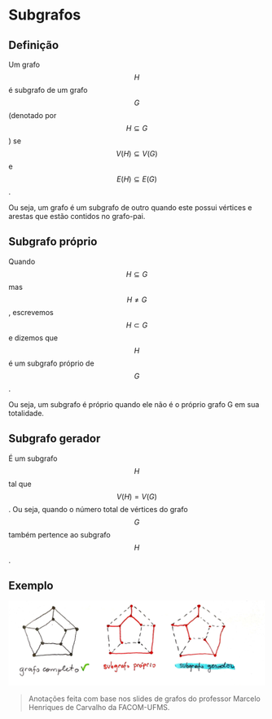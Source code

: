 # Subgrafos

## Definição

Um grafo $$H$$ é subgrafo de um grafo $$G$$ \(denotado por $$H ⊆ G$$ \) se $$V (H) ⊆ V (G)$$ e $$E(H) ⊆ E(G)$$ .

Ou seja, um grafo é um subgrafo de outro quando este possui vértices e arestas que estão contidos no grafo-pai.

## Subgrafo próprio

Quando $$H ⊆ G$$ mas $$H \neq G$$ , escrevemos $$H ⊂ G$$ e dizemos que $$H$$ é um subgrafo próprio de $$G$$ .

Ou seja, um subgrafo é próprio quando ele não é o próprio grafo G em sua totalidade.

## Subgrafo gerador

É um subgrafo $$H$$ tal que $$V (H) = V (G)$$ . Ou seja, quando o número total de vértices do grafo $$G$$ também pertence ao subgrafo $$H$$ .

## Exemplo

![](../.gitbook/assets/subgrafos.jpg)

> Anotações feita com base nos slides de grafos do professor Marcelo Henriques de Carvalho da FACOM-UFMS.

